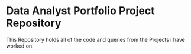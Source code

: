 # Data Analyst Portfolio Project Repository

This Repository holds all of the code and queries from the Projects i have worked on.

